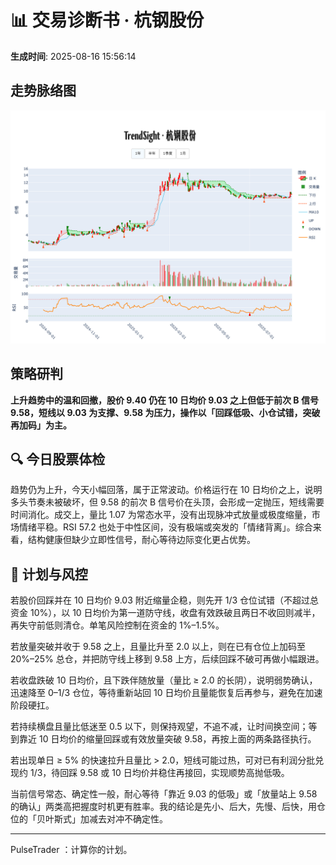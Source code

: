 # 📊 交易诊断书 · 杭钢股份

**生成时间**: 2025-08-16 15:56:14  


## 走势脉络图

![杭钢股份走势图](../figures/杭钢股份_PulseTrader_20250816.png)


## 策略研判

<strong>上升趋势中的温和回撤，股价 9.40 仍在 10 日均价 9.03 之上但低于前次 B 信号 9.58，短线以 9.03 为支撑、9.58 为压力，操作以「回踩低吸、小仓试错，突破再加码」为主。</strong>

## 🔍 今日股票体检
趋势仍为上升，今天小幅回落，属于正常波动。价格运行在 10 日均价之上，说明多头节奏未被破坏，但 9.58 的前次 B 信号价在头顶，会形成一定抛压，短线需要时间消化。成交上，量比 1.07 为常态水平，没有出现脉冲式放量或极度缩量，市场情绪平稳。RSI 57.2 也处于中性区间，没有极端或突发的「情绪背离」。综合来看，结构健康但缺少立即性信号，耐心等待边际变化更占优势。

## 🧭 计划与风控
若股价回踩并在 10 日均价 9.03 附近缩量企稳，则先开 1/3 仓位试错（不超过总资金 10%），以 10 日均价为第一道防守线，收盘有效跌破且两日不收回则减半，再失守前低则清仓。单笔风险控制在资金的 1%–1.5%。

若放量突破并收于 9.58 之上，且量比升至 2.0 以上，则在已有仓位上加码至 20%–25% 总仓，并把防守线上移到 9.58 上方，后续回踩不破可再做小幅跟进。

若收盘跌破 10 日均价，且下跌伴随放量（量比 ≥ 2.0 的长阴），说明弱势确认，迅速降至 0–1/3 仓位，等待重新站回 10 日均价且量能恢复后再参与，避免在加速阶段硬扛。

若持续横盘且量比低迷至 0.5 以下，则保持观望，不追不减，让时间换空间；等到靠近 10 日均价的缩量回踩或有效放量突破 9.58，再按上面的两条路径执行。

若出现单日 ≥ 5% 的快速拉升且量比 > 2.0，短线可能过热，可对已有利润分批兑现约 1/3，待回踩 9.58 或 10 日均价并稳住再接回，实现顺势高抛低吸。

当前信号常态、确定性一般，耐心等待「靠近 9.03 的低吸」或「放量站上 9.58 的确认」两类高把握度时机更有胜率。我的结论是先小、后大，先慢、后快，用仓位的「贝叶斯式」加减去对冲不确定性。

---

PulseTrader
：计算你的计划。

